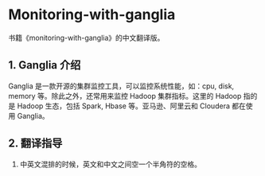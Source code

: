 # Monitoring-with-ganglia
书籍《monitoring-with-ganglia》的中文翻译版。

## 1. Ganglia 介绍

Ganglia 是一款开源的集群监控工具，可以监控系统性能，如：cpu, disk, memory 等。除此之外，还常用来监控 Hadoop 集群指标。这里的 Hadoop 指的是 Hadoop 生态，包括 Spark, Hbase 等。亚马逊、阿里云和 Cloudera 都在使用 Ganglia。

## 2. 翻译指导

1. 中英文混排的时候，英文和中文之间空一个半角符的空格。